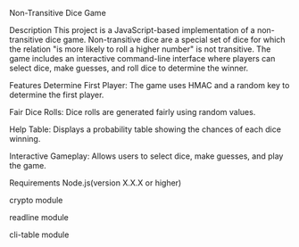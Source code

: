 Non-Transitive Dice Game

Description
This project is a JavaScript-based implementation of a non-transitive dice game. Non-transitive dice are a special set of dice for which the relation "is more likely to roll a higher number" is not transitive. The game includes an interactive command-line interface where players can select dice, make guesses, and roll dice to determine the winner.

Features
Determine First Player: The game uses HMAC and a random key to determine the first player.

Fair Dice Rolls: Dice rolls are generated fairly using random values.

Help Table: Displays a probability table showing the chances of each dice winning.

Interactive Gameplay: Allows users to select dice, make guesses, and play the game.

Requirements
Node.js(version X.X.X or higher)

crypto module

readline module

cli-table module
